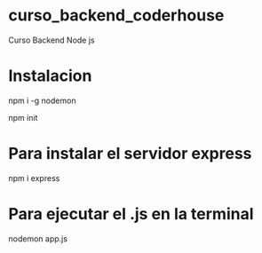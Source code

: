 # curso_backend_coderhouse
Curso Backend Node js

# Instalacion
npm i -g nodemon  

npm init

# Para instalar el servidor express
npm i express

# Para ejecutar el .js en la terminal
nodemon app.js
